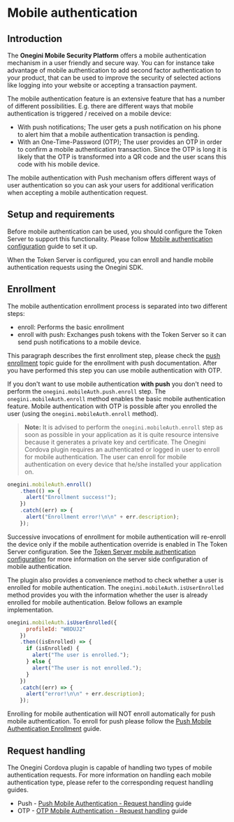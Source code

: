 # Mobile authentication

<!-- toc -->

## Introduction

The **Onegini Mobile Security Platform** offers a mobile authentication mechanism in a user friendly and secure way. You can for instance take advantage of
mobile authentication to add second factor authentication to your product, that can be used to improve the security of selected actions like logging into your
website or accepting a transaction payment.

The mobile authentication feature is an extensive feature that has a number of different possibilities. E.g. there are different ways that mobile authentication
is triggered / received on a mobile device:
- With push notifications; The user gets a push notification on his phone to alert him that a mobile authentication transaction is pending.
- With an One-Time-Password (OTP); The user provides an OTP in order to confirm a mobile authentication transaction. Since the OTP is long it is likely that
the OTP is transformed into a QR code and the user scans this code with his mobile device.

The mobile authentication with Push mechanism offers different ways of user authentication so you can ask your users for additional verification when accepting
 a mobile authentication request.

## Setup and requirements

Before mobile authentication can be used, you should configure the Token Server to support this functionality. Please
follow [Mobile authentication configuration]({{book.app_config_mobile_authentication}}) guide to set it up.

When the Token Server is configured, you can enroll and handle mobile authentication requests using the Onegini SDK.

## Enrollment
The mobile authentication enrollment process is separated into two different steps:
- enroll: Performs the basic enrollment
- enroll with push: Exchanges push tokens with the Token Server so it can send push notifications to a mobile device.

This paragraph describes the first enrollment step, please check the [push enrollment](mobile-authentication-push.md#enrollment) topic guide for the enrollment with 
push documentation. After you have performed this step you can use mobile authentication with OTP.

If you don't want to use mobile authentication **with push** you don't need to perform the `onegini.mobileAuth.push.enroll` step. The
`onegini.mobileAuth.enroll` method enables the basic mobile authentication feature. Mobile authentication with OTP is possible after you enrolled the user
(using the `onegini.mobileAuth.enroll` method).

>**Note:** It is advised to perform the `onegini.mobileAuth.enroll` step as soon as possible in your application as it is quite resource intensive because it
generates a private key and certificate.
The Onegini Cordova plugin requires an authenticated or logged in user to enroll for mobile authentication. The user can enroll for mobile authentication on
every device that he/she installed your application on.

```js
onegini.mobileAuth.enroll()
    .then(() => {
      alert("Enrollment success!");
    })
    .catch((err) => {
      alert("Enrollment error!\n\n" + err.description);
    });
```

Successive invocations of enrollment for mobile authentication will re-enroll the device only if the mobile
authentication override is enabled in The Token Server configuration. See the [Token Server mobile authentication
configuration]({{book.app_config_mobile_authentication}}) for more information on the server side configuration of
mobile authentication.

The plugin also provides a convenience method to check whether a user is enrolled for mobile authentication. The `onegini.mobileAuth.isUserEnrolled` method 
provides you with the information whether the user is already enrolled for mobile authentication. Below follows an example implementation.

```js
onegini.mobileAuth.isUserEnrolled({
      profileId: "W8DUJ2"
    })
    .then((isEnrolled) => {
      if (isEnrolled) {
        alert("The user is enrolled.");
      } else {
        alert("The user is not enrolled.");
      }
    })
    .catch((err) => {
      alert("error!\n\n" + err.description);
    });
```

Enrolling for mobile authentication will NOT enroll automatically for push mobile authentication. To enroll for push please follow the
[Push Mobile Authentication Enrollment](./mobile-authentication-push.md#enrollment) guide.

## Request handling

The Onegini Cordova plugin is capable of handling two types of mobile authentication requests. For more information on handling each
mobile authentication type, please refer to the corresponding request handling guides.
* Push - [Push Mobile Authentication - Request handling](./mobile-authentication-push.md#request-handling) guide
* OTP - [OTP Mobile Authentication - Request handling](./mobile-authentication-otp.md#request-handling) guide
